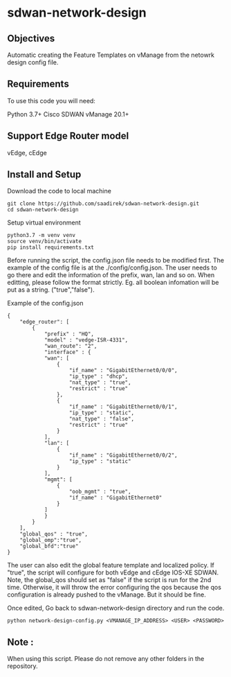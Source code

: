 # sdwan-network-design
## Objectives
Automatic creating the Feature Templates on vManage from the netowrk design config file.

## Requirements
To use this code you will need:

Python 3.7+
Cisco SDWAN vManage 20.1+

## Support Edge Router model
vEdge, cEdge 

## Install and Setup 
Download the code to local machine 
```
git clone https://github.com/saadirek/sdwan-network-design.git
cd sdwan-network-design
```
Setup virtual environment
```
python3.7 -m venv venv
source venv/bin/activate
pip install requirements.txt
```
Before running the script, the config.json file needs to be modified first. The example of the config file is at the ./config/config.json. The user needs to go there and edit the information of the prefix, wan, lan and so on. When editting, please follow the format strictly. Eg. all boolean infomation will be put as a string. ("true","false"). 

Example of the config.json 
```
{
    "edge_router": [
        {
            "prefix" : "HQ",
            "model" : "vedge-ISR-4331",
            "wan_route": "2",
            "interface" : {
            "wan": [
                {
                    "if_name" : "GigabitEthernet0/0/0",
                    "ip_type" : "dhcp",
                    "nat_type" : "true",
                    "restrict" : "true"
                },
                {
                    "if_name" : "GigabitEthernet0/0/1",
                    "ip_type" : "static",
                    "nat_type" : "false",
                    "restrict" : "true"
                }
            ],
            "lan": [
                {
                    "if_name" : "GigabitEthernet0/0/2",
                    "ip_type" : "static"
                }
            ],
            "mgmt": [
                {
                    "oob_mgmt" : "true",
                    "if_name" : "GigabitEthernet0"
                }
            ]
            }
        }
    ],  
    "global_qos" : "true",
    "global_omp":"true",
    "global_bfd":"true"
}

```
The user can also edit the global feature template and localized policy. If "true", the script will configure for both vEdge and cEdge IOS-XE SDWAN. Note, the global_qos should set as "false" if the script is run for the 2nd time. Otherwise, it will throw the error configuring the qos because the qos configuration is already pushed to the vManage. But it should be fine.

Once edited, Go back to sdwan-network-design directory and run the code.
```
python network-design-config.py <VMANAGE_IP_ADDRESS> <USER> <PASSWORD> 
```

## Note : 
When using this script. Please do not remove any other folders in the repository.
